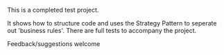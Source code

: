 This is a completed test project. 

It shows how to structure code and uses the Strategy Pattern to seperate out 'business rules'. There are full tests to accompany the project. 

Feedback/suggestions welcome
